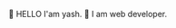👋 HELLO I'am yash.
🚀 I am web developer.


<!---
Y-ash-P/Y-ash-P is a ✨ special ✨ repository because its `README.md` (this file) appears on your GitHub profile.
You can click the Preview link to take a look at your changes.
--->
